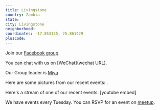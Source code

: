 ```yaml
---
title: Livingstone
country: Zambia
state: 
city: Livingstone
neighborhood: 
coordinates: -17.853135, 25.861429
plusCode:
---
```

Join our [Facebook group](https://www.facebook.com/groups/free.code.camp.livingstone).

You can chat with us on [WeChat](wechat URL).

Our Group leader is [Miya](freecodecamp.org/miya)

Here are some pictures from our recent events:
![]().

Here's a stream of one of our recent events:
[youtube embed]

We have events every Tuesday. You can RSVP for an event on [meetup](meetupurl).
